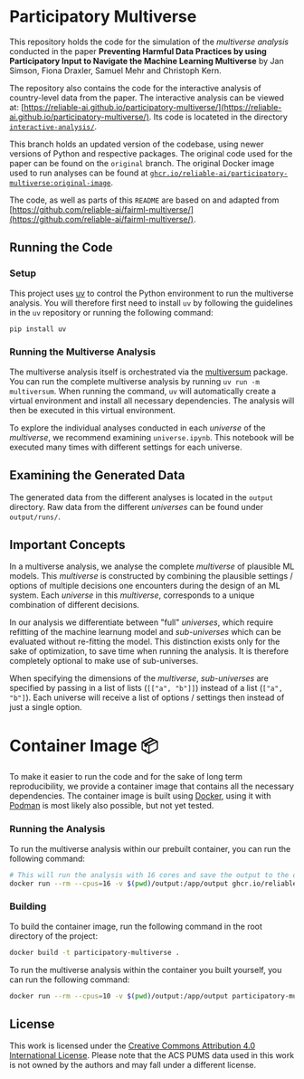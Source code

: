 # Participatory Multiverse

This repository holds the code for the simulation of the *multiverse analysis* conducted in the paper **Preventing Harmful Data Practices by using Participatory Input to Navigate the Machine Learning Multiverse** by Jan Simson, Fiona Draxler, Samuel Mehr and Christoph Kern.

The repository also contains the code for the interactive analysis of country-level data from the paper. The interactive analysis can be viewed at: [https://reliable-ai.github.io/participatory-multiverse/](https://reliable-ai.github.io/participatory-multiverse/). Its code is locateted in the directory [`interactive-analysis/`](./interactive-analysis).

This branch holds an updated version of the codebase, using newer versions of Python and respective packages. The original code used for the paper can be found on the `original` branch. The original Docker image used to run analyses can be found at [`ghcr.io/reliable-ai/participatory-multiverse:original-image`](https://github.com/reliable-ai/participatory-multiverse/pkgs/container/participatory-multiverse/341904979?tag=original-image).

The code, as well as parts of this `README` are based on and adapted from [https://github.com/reliable-ai/fairml-multiverse/](https://github.com/reliable-ai/fairml-multiverse/).

## Running the Code

### Setup

This project uses [uv](https://github.com/astral-sh/uv/) to control the Python environment to run the multiverse analysis. You will therefore first need to install `uv` by following the guidelines in the `uv` repository or running the following command:

```bash
pip install uv
```

### Running the Multiverse Analysis

The multiverse analysis itself is orchestrated via the [multiversum](https://github.com/jansim/multiversum/) package. You can run the complete multiverse analysis by running `uv run -m multiversum`. When running the command, `uv` will automatically create a virtual environment and install all necessary dependencies. The analysis will then be executed in this virtual environment.

To explore the individual analyses conducted in each *universe* of the *multiverse*, we recommend examining `universe.ipynb`. This notebook will be executed many times with different settings for each universe.

## Examining the Generated Data

The generated data from the different analyses is located in the `output` directory. Raw data from the different *universes* can be found under `output/runs/`.

## Important Concepts

In a multiverse analysis, we analyse the complete *multiverse* of plausible ML models. This *multiverse* is constructed by combining the plausible settings / options of multiple decisions one encounters during the design of an ML system. Each *universe* in this *multiverse*, corresponds to a unique combination of different decisions.

In our analysis we differentiate between "full" *universes*, which require refitting of the machine learnung model and *sub-universes* which can be evaluated without re-fitting the model. This distinction exists only for the sake of optimization, to save time when running the analysis. It is therefore completely optional to make use of sub-universes.

When specifying the dimensions of the *multiverse*, *sub-universes* are specified by passing in a list of lists (`[["a", "b"]]`) instead of a list (`["a", "b"]`). Each universe will receive a list of options / settings then instead of just a single option.

# Container Image 📦️

To make it easier to run the code and for the sake of long term reproducibility, we provide a container image that contains all the necessary dependencies. The container image is built using [Docker](https://www.docker.com/), using it with [Podman](https://podman.io/) is most likely also possible, but not yet tested.

### Running the Analysis

To run the multiverse analysis within our prebuilt container, you can run the following command:

```bash
# This will run the analysis with 16 cores and save the output to the output directory. The docker container will be deleted after the analysis is finished.
docker run --rm --cpus=16 -v $(pwd)/output:/app/output ghcr.io/reliable-ai/participatory-multiverse:latest
```

### Building

To build the container image, run the following command in the root directory of the project:

```bash
docker build -t participatory-multiverse .
```

To run the multiverse analysis within the container you built yourself, you can run the following command:

```bash
docker run --rm --cpus=10 -v $(pwd)/output:/app/output participatory-multiverse
```

## License

This work is licensed under the [Creative Commons Attribution 4.0 International License](http://creativecommons.org/licenses/by/4.0/). Please note that the ACS PUMS data used in this work is not owned by the authors and may fall under a different license.
